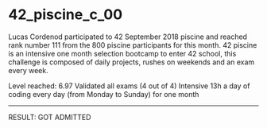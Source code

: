 # 42_piscine_c_00

Lucas Cordenod participated to 42 September 2018 piscine and reached rank number 111 from the 800 piscine participants for this month.
42 piscine is an intensive one month selection bootcamp to enter 42 school, this challenge is composed of daily projects, rushes on weekends and an exam every week.

Level reached: 6.97
Validated all exams (4 out of 4)
Intensive 13h a day of coding every day (from Monday to Sunday) for one month

---

RESULT: GOT ADMITTED

